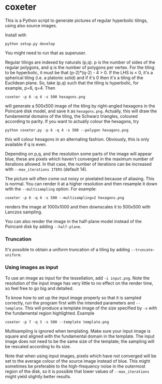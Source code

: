 # coxeter
This is a Python script to generate pictures of regular hyperbolic tilings, using also source images.

Install with

```
python setup.py develop
```

You might need to run that as superuser.

Regular tilings are indexed by naturals (p,q). p is the number of sides of the regular polygons, and q is the number of polygons per vertex. For the tiling to be hyperbolic, it must be that (p-2)*(q-2) - 4 > 0. If the LHS is < 0, it's a spherical tiling (i.e. a platonic solid) and if it's 0 then it's a tiling of the Euclidean plane. So, take (p,q) such that the tiling is hyperbolic, for example, p=6, q=4. Then

```
coxeter -p 6 -q 4 -s 500 hexagons.png
```

will generate a 500x500 image of the tiling by right-angled hexagons in the Poincaré disk model, and save it as `hexagons.png`. Actually, this will draw the fundamental domains of the tiling, the Schwarz triangles, coloured according to parity. If you want to actually colour the hexagons, try

```
python coxeter.py -p 6 -q 4 -s 500 --polygon hexagons.png
```

this will colour hexagons in an alternating fashion. Obviously, this is only available if q is even.

Depending on p,q, and the resolution some parts of the image will appear blue, these are pixels which haven't converged in the maximum number of iterations allowed. In that case, the number of iterations can be increased with `--max_iterations ITERS` (default 14).

The picture will often come out noisy or pixelated because of aliasing. This is normal. You can render it at a higher resolution and then resample it down with the `--multisampling` option. For example:

```
coxeter -p 6 -q 4 -s 500 --multisampling=2 hexagons.png
```

renders the image at 1000x1000 and then downscales it to 500x500 with Lanczos sampling.

You can also render the image in the half-plane model instead of the Poincaré disk by adding `--half-plane`.

### Truncation

It's possible to obtain a uniform truncation of a tiling by adding `--truncate-uniform`.

### Using images as input

To use an image as input for the tessellation, add `-i input.png`. Note the resolution of the input image has very little to no effect on the render time, so feel free to go big and detailed. 

To know how to set up the input image properly so that it is sampled correctly, run the program first with the intended parameters and `--template`. This will produce a template image of the size specified by `-s` with the fundamental region highlighted. Example

```
coxeter -p 7 -q 3 -s 500 --template template.png
```

Multisampling is ignored when templating. Make sure your input image is square and aligned with the fundamental domain in the template. The input image does not need to be the same size of the template; the sampling will be rescaled according to its size.

Note that when using input images, pixels which have not converged will be set to the average colour of the source image instead of blue. This might sometimes be preferable to the high-frequency noise in the outermost region of the disk, so it is possible that lower values of `--max_iterations` might yield slightly better results.


